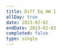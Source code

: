 ```yaml
---
title: Diff Eq HW 1
allDay: true
date: 2023-02-02
endDate: 2023-02-03
completed: false
type: single
---
```

